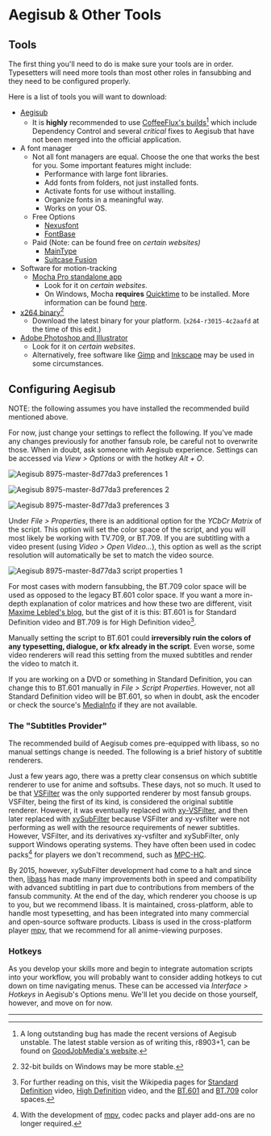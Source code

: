 # Aegisub & Other Tools

## Tools

The first thing you'll need to do is make sure your tools are in order.
Typesetters will need more tools than most other roles in fansubbing and
they need to be configured properly.

Here is a list of tools you will want to download:

  - [Aegisub][]
      - It is **highly** recommended to use [CoffeeFlux's builds][][^1] which
        include Dependency Control and several *critical*
        fixes to Aegisub that have not been merged into the official
        application.
  - A font manager
      - Not all font managers are equal. Choose the one that works the
        best for you. Some important features might include:
          - Performance with large font libraries.
          - Add fonts from folders, not just installed fonts.
          - Activate fonts for use without installing.
          - Organize fonts in a meaningful way.
          - Works on your OS.
      - Free Options
          - [Nexusfont][]
          - [FontBase][]
      - Paid (Note: can be found free on *certain websites)*
          - [MainType][]
          - [Suitcase Fusion][]
  - Software for motion-tracking
      - [Mocha Pro standalone app][]
        - Look for it on *certain websites*.
        - On Windows, Mocha **requires** [Quicktime][] to be installed.
          More information can be found [here][quicktimeFAQ].
  - [x264 binary][][^2]
      - Download the latest binary for your platform. (`x264-r3015-4c2aafd` at the time of this edit.)
  - [Adobe Photoshop and Illustrator][]
      - Look for it on *certain websites*.
      - Alternatively, free software like
        [Gimp][] and
        [Inkscape][] may be used in some
        circumstances.

[Aegisub]: http://www.aegisub.org
[Nexusfont]: http://www.xiles.net
[FontBase]: https://fontba.se/
[MainType]: https://www.high-logic.com/font-manager/maintype
[Suitcase Fusion]: https://www.extensis.com/products/font-management/suitcase-fusion/
[Mocha Pro standalone app]: https://www.imagineersystems.com/products/mocha-pro/
[Quicktime]: https://support.apple.com/kb/DL837?locale=en_US
[quicktimeFAQ]: https://borisfx.com/faq/quicktime-on-windows/
[x264 binary]: https://artifacts.videolan.org/x264/
[Adobe Photoshop and Illustrator]: https://www.adobe.com/creativecloud.html
[Gimp]: https://www.gimp.org
[Inkscape]: https://inkscape.org/en/
[CoffeeFlux's builds]: https://thevacuumof.space/builds/


## Configuring Aegisub

NOTE: the following assumes you have installed the recommended build
mentioned above.

For now, just change your settings to reflect the following.
If you've made any changes previously for another fansub role,
be careful not to overwrite those.
When in doubt, ask someone with Aegisub experience.
Settings can be accessed via *View \> Options*
or with the hotkey *Alt + O*.

![Aegisub 8975-master-8d77da3 preferences 1](images/preferences-1.png)

![Aegisub 8975-master-8d77da3 preferences 2](images/preferences-2.png)

![Aegisub 8975-master-8d77da3 preferences 3](images/preferences-3.png)

Under *File \> Properties*,
there is an additional option for the *YCbCr Matrix* of the script.
This option will set the color space of the script,
and you will most likely be working with TV.709,
or BT.709.
If you are subtitling with a video present
(using *Video \> Open Video...*),
this option as well as the script resolution
will automatically be set to match the video source.

![Aegisub 8975-master-8d77da3 script properties 1](images/script_properties-1.png)

For most cases with modern fansubbing,
the BT.709 color space will be used
as opposed to the legacy BT.601 color space.
If you want a more in-depth explanation of color matrices
and how these two are different,
visit [Maxime Lebled's blog](../archived-websites/bt601-vs-bt709.md),
but the gist of it is this:
BT.601 is for Standard Definition video
and BT.709 is for High Definition video[^3].

Manually setting the script to BT.601 could
**irreversibly ruin the colors of any typesetting,
dialogue,
or kfx already in the script**.
Even worse,
some video renderers will read this setting from the muxed subtitles
and render the video to match it.

If you are working on a DVD
or something in Standard Definition,
you can change this to BT.601 manually in *File \> Script Properties*.
However, not all Standard Definition video will be BT.601,
so when in doubt,
ask the encoder or check the source's
[MediaInfo][] if they are not available.

[MediaInfo]: https://mediaarea.net/en/MediaInfo


### The "Subtitles Provider"

The recommended build of Aegisub comes pre-equipped with libass,
so no manual settings change is needed.
The following is a brief history of subtitle renderers.

Just a few years ago,
there was a pretty clear consensus on which
subtitle renderer to use for anime and softsubs.
These days, not so much.
It used to be that [VSFilter][]
was the only supported renderer by most fansub groups.
VSFilter, being the first of its kind,
is considered the original subtitle renderer.
However, it was eventually replaced with [xy-VSFilter][],
and then later replaced with [xySubFilter][]
because VSFilter and xy-vsfilter were not performing as well
with the resource requirements of newer subtitles.
However, VSFilter,
and its derivatives xy-vsfilter and xySubFilter,
only support Windows operating systems.
They have often been used in codec packs[^4] for
players we don't recommend,
such as [MPC-HC][].

By 2015, however,
xySubFilter development had come to a halt and since then,
[libass][] has made many improvements
both in speed and compatibility with advanced subtitling
in part due to contributions from members of the fansub community.
At the end of the day,
which renderer you choose is up to you,
but we recommend libass.
It is maintained,
cross-platform,
able to handle most typesetting,
and has been integrated into many commercial
and open-source software products.
Libass is used in the cross-platform player
[mpv][],
that we recommend for all anime-viewing purposes.

[libass]: https://github.com/libass/libass
[VSFilter]: https://sourceforge.net/projects/guliverkli/files/VSFilter/
[xy-VSFilter]: https://forum.doom9.org/showthread.php?t=168282
[xySubFilter]: https://forum.doom9.org/showthread.php?t=168282
[MPC-HC]: https://mpc-hc.org/
[mpv]: https://mpv.io/


### Hotkeys

As you develop your skills more
and begin to integrate automation scripts into your workflow,
you will probably want to consider adding
hotkeys to cut down on time navigating menus.
These can be accessed via
*Interface \> Hotkeys*
in Aegisub's Options menu.
We'll let you decide on those yourself, however,
and move on for now.

---

[^1]: A long outstanding bug has made the recent versions of Aegisub unstable. The latest stable version as of writing this, r8903+1, can be found on [GoodJobMedia's website][].

[^2]: 32-bit builds on Windows may be more stable.

[^3]: For further reading on this, visit the Wikipedia pages for [Standard Definition][] video, [High Definition][] video, and the [BT.601][] and [BT.709][] color spaces.

[^4]: With the development of [mpv][], codec packs and player add-ons are no longer required.

[Standard Definition]: https://en.wikipedia.org/wiki/Standard-definition_television
[High Definition]: https://en.wikipedia.org/wiki/High-definition_video
[BT.601]: https://en.wikipedia.org/wiki/Rec._601
[BT.709]: https://en.wikipedia.org/wiki/Rec._709
[GoodJobMedia's website]: https://www.goodjobmedia.com/fansubbing/
